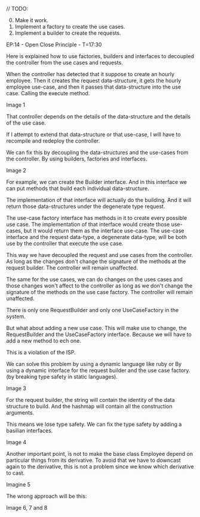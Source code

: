 // TODO:

0) Make it work.
1) Implement a factory to create the use cases.
2) Implement a builder to create the requests.

EP:14 - Open Close Principle - T=17:30 

Here is explained how to use factories, builders and interfaces
to decoupled the controller from the use cases and requests.

When the controller has detected that it suppose to create an 
hourly employee. Then it creates the 
request data-structure, it gets the hourly employee use-case,
and then it passes that data-structure into the use case. Calling the execute method.

Image 1

That controller depends on the details of 
the data-structure and the details of the use case.

If I attempt to extend that data-structure or that use-case,
I will have to recompile and redeploy the controller.

We can fix this by decoupling the data-structures and the use-cases from the controller.
By using builders, factories and interfaces.

Image 2

For example, we can create the Builder interface.
And in this interface we can put methods that build each
individual data-structure. 

The implementation of that interface will actually do the building.
And it will return those data-structures under the degenerate type request.

The use-case factory interface has methods in it to create every possible use case. 
The implementation of that interface would create those use-cases,
but it would return them as the interface use-case.
The use-case interface and the request data-type, a degenerate data-type,
will be both use by the controller that execute the use case. 

This way we have decoupled the request and use cases from the controller.
As long as the changes don't change the signature of the methods at the request builder. 
The controller will remain unaffected.

The same for the use cases, 
we can do changes on the uses cases and those changes won't affect to the controller
as long as we don't change the signature of the methods on the use case factory.
The controller will remain unaffected. 

There is only one RequestBuilder and only one UseCaseFactory in the system.

But what about adding a new use case. This will make use to change, the RequestBuilder and the UseCaseFactory interface.
Because we will have to add a new method to ech one.

This is a violation of the ISP.

We can solve this problem by using a dynamic language like ruby or 
By using a dynamic interface for the request builder and the use case factory.
(by breaking type safety in static languages).

Image 3

For the request builder, the string will contain the identity of the 
data structure to build. And the hashmap will contain all the construction arguments.

This means we lose type safety. We can fix the type safety by adding a basilian interfaces.

Image 4

Another important point, is not to make the base class Employee depend on
particular things from its derivative. To avoid that we have to downcast again to the derivative,
this is not a problem since we know which derivative to cast.

Imagine 5

The wrong approach will be this:

Image 6, 7 and 8
